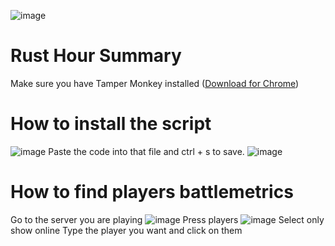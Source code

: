 ![image](https://github.com/Hexay/TamperMonkey/assets/97907668/d9c6e188-eed3-4a5e-a82d-2456b7df4abd)
# Rust Hour Summary

Make sure you have Tamper Monkey installed ([Download for Chrome](https://chrome.google.com/webstore/detail/tampermonkey/dhdgffkkebhmkfjojejmpbldmpobfkfo))  

# How to install the script
![image](https://github.com/Hexay/TamperMonkey/assets/97907668/c94a4bb5-2c17-4630-9d78-76963fd6f143)
Paste the code into that file and ctrl + s to save.
![image](https://github.com/Hexay/TamperMonkey/assets/97907668/904146fd-04a9-42e4-9802-f94a3e0d481e)

# How to find players battlemetrics
Go to the server you are playing
![image](https://github.com/Hexay/TamperMonkey/assets/97907668/7dd973a1-69fe-4d39-b015-55dcc078bac0)
Press players
![image](https://github.com/Hexay/TamperMonkey/assets/97907668/4270c6d9-1d7e-4599-8d66-eb050330108d)
Select only show online
Type the player you want and click on them

